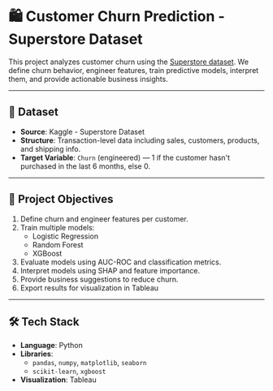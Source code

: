 # 🛍️ Customer Churn Prediction - Superstore Dataset

This project analyzes customer churn using the [Superstore dataset](https://www.kaggle.com/datasets/vivek468/superstore-dataset-final). We define churn behavior, engineer features, train predictive models, interpret them, and provide actionable business insights.

---

## 📁 Dataset

- **Source**: Kaggle - Superstore Dataset
- **Structure**: Transaction-level data including sales, customers, products, and shipping info.
- **Target Variable**: `Churn` (engineered) — 1 if the customer hasn't purchased in the last 6 months, else 0.

---

## 🧠 Project Objectives

1. Define churn and engineer features per customer.
2. Train multiple models:
   - Logistic Regression
   - Random Forest
   - XGBoost
3. Evaluate models using AUC-ROC and classification metrics.
4. Interpret models using SHAP and feature importance.
5. Provide business suggestions to reduce churn.
6. Export results for visualization in Tableau

---

## 🛠️ Tech Stack

- **Language**: Python
- **Libraries**:
  - `pandas`, `numpy`, `matplotlib`, `seaborn`
  - `scikit-learn`, `xgboost`
- **Visualization**: Tableau

